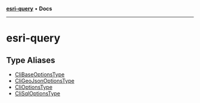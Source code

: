 [**esri-query**](README.md) • **Docs**

***

# esri-query

## Type Aliases

- [CliBaseOptionsType](type-aliases/CliBaseOptionsType.md)
- [CliGeoJsonOptionsType](type-aliases/CliGeoJsonOptionsType.md)
- [CliOptionsType](type-aliases/CliOptionsType.md)
- [CliSqlOptionsType](type-aliases/CliSqlOptionsType.md)

